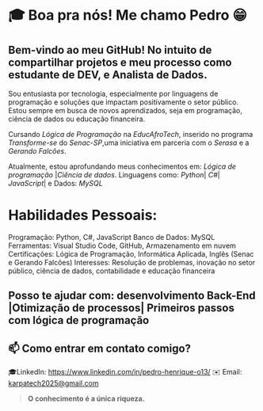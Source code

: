 # 🎓 Boa pra nós! Me chamo Pedro 😁

## Bem-vindo ao meu GitHub! No intuito de compartilhar projetos e meu processo como estudante de DEV, e Analista de Dados.

Sou entusiasta por tecnologia, especialmente por linguagens de programação e soluções que impactam positivamente o setor público. Estou sempre em busca de novos aprendizados, seja em programação, ciência de dados ou educação financeira.

Cursando *Lógica de Programação* na *EducAfroTech*, inserido no programa *Transforme-se* do *Senac-SP*,uma iniciativa em parceria com o *Serasa* e a *Gerando Falcões*. 

Atualmente, estou aprofundando meus conhecimentos em:
*Lógica de programação* |*Ciência de dados*. Linguagens como: *Python*| *C#*| *JavaScript*| e Dados: *MySQL*

#  Habilidades Pessoais:
Programação: Python, C#, JavaScript
Banco de Dados: MySQL
Ferramentas: Visual Studio Code, GitHub, Armazenamento em nuvem
Certificações: Lógica de Programação, Informática Aplicada, Inglês (Senac e Gerando Falcões)
Interesses: Resolução de problemas, inovação no setor público, ciência de dados, contabilidade e educação financeira

## Posso te ajudar com: desenvolvimento Back-End |Otimização de processos| Primeiros passos com lógica de programação

## 📫 Como entrar em contato comigo?
🎓LinkedIn: https://www.linkedin.com/in/pedro-henrique-o13/
✉️ Email: karpatech2025@gmail.com
 
 > **O conhecimento é a única riqueza.**

